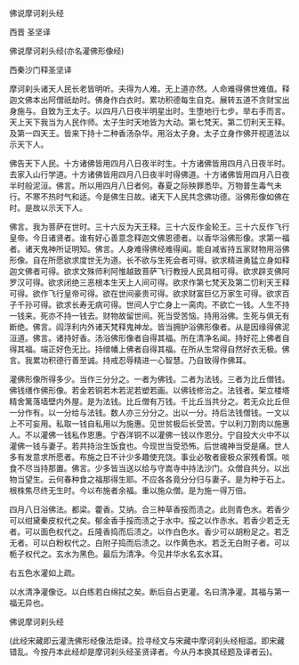   佛说摩诃刹头经  

西晋 圣坚译  

佛说摩诃刹头经(亦名灌佛形像经)  

西秦沙门释圣坚译  

摩诃刹头诸天人民长老皆明听。夫得为人难。无上道亦然。人命难得佛世难值。释迦文佛本出阿僧祇劫时。佛身作白衣时。累功积德每生自克。展转五道不贪财宝出身施与。自致为王太子。以四月八日夜半明星出时。生堕地行七步。举右手而言。天上天下我当为人民作师。太子生时天地皆为大动。第七梵天。第二忉利天王释。及第一四天王。皆来下持十二种香汤杂华。用浴太子身。太子立身作佛开视道法以示天下人。  

佛告天下人民。十方诸佛皆用四月八日夜半时生。十方诸佛皆用四月八日夜半时。去家入山行学道。十方诸佛皆用四月八日夜半时得佛道。十方诸佛皆用四月八日夜半时般泥洹。佛言。所以用四月八日者何。春夏之际殃罪悉毕。万物普生毒气未行。不寒不热时气和适。今是佛生日故。诸天下人民共念佛功德。浴佛形像如佛在时。是故以示天下人。  

佛言。我为菩萨在世时。三十六反为天王释。三十六反作金轮王。三十六反作飞行皇帝。今日诸贤者。谁有好心善意念释迦文佛恩德者。以香华浴佛形像。求第一福者。诸天鬼神所证明知。佛言。人身难得佛经难得闻。能自减省持五家财物用浴佛形像。自在所愿欲求度世无为道。长不欲与生死会者可得。欲求精进勇猛立身如释迦文佛者可得。欲求文殊师利阿惟越致菩萨飞行教授人民具相可得。欲求辟支佛阿罗汉可得。欲求闭绝三恶根本生天上人间可得。欲求作第七梵天及第二忉利天王释可得。欲作飞行皇帝可得。欲在世间豪贵可得。欲求财富巨亿万家生可得。欲求百子千孙可得。欲求长寿无病可得。世间人宁亡身上一脔肉。不欲亡一钱。人生不持一钱来。死亦不持一钱去。财物故留世间。死当受苦恼。持用浴佛。生死与俱无有断绝。佛言。阎浮利内外诸天梵释鬼神龙。皆当拥护浴佛形像者。从是因缘得佛泥洹道。佛言。诸持好香。汤浴佛形像者自得其福。所在清净名闻。持好花上佛者自得其福。端正好色无比。持缯幡上佛者自得其福。在所从生常得自然好衣无极。佛言。我累功积德行善至诚。持戒忍辱精进一心智慧。乃自致得作佛耳。  

灌佛形像所得多少。当作三分分之。一者为佛钱。二者为法钱。三者为比丘僧钱。佛钱缮作佛形像。若金若铜若木若泥若塑若画。以佛钱修治之。法钱者。架立楼塔精舍篱落墙壁内外屋。是为法钱。比丘僧有万钱。千比丘当共分之。若无众比丘但一分作有。以一分给与法钱。数人亦三分分之。出以一分。持后法钱僧钱。一文以上不可妄用。私取一钱自私用以为施惠。见世贫极后长受苦。宁以利刀割肉以施惠人。不以灌佛一钱私作恩惠。宁吞洋铜不以灌佛一钱以作恩分。宁自投大火中不以灌佛一钱与妻子。若共持治生饭食也。今现世当受恐怖。后世魂神当受是痛。世人多有发意求所愿者。布施之日不计少多趣使充饶。事业必敬者疲极众家残肴馔。啖食不尽当持那置。佛言。少多皆当送以给与守嵩寺中持法沙门。众僧自共分。以出物当望生。云何春种食之福那得生耶。不应各各竟分分归与妻子。是为种于石上。根株焦尽终无生时。今以布施者余福。重以施众僧。是为施一得万倍。  

四月八日浴佛法。都梁。藿香。艾纳。合三种草香挼而渍之。此则青色水。若香少可以绀黛秦皮权代之矣。郁金香手挼而渍之于水中。挼之以作赤水。若香少若乏无者。可以面色权代之。丘隆香捣而后渍之。以作白色水。香少可以胡粉足之。若乏无者。可以白粉权代之。白附子捣而后渍之。以作黄色水。若乏无白附子者。可以栀子权代之。玄水为黑色。最后为清净。今见井华水名玄水耳。  

右五色水灌如上疏。  

以水清净灌像讫。以白练若白绵拭之矣。断后自占更灌。名曰清净灌。其福与第一福无异也。  

佛说摩诃刹头经  

(此经宋藏即云灌洗佛形经像法炬译。捡寻经文与宋藏中摩诃刹头经相滥。即宋藏错乱。今按丹本此经却是摩诃刹头经圣贤译者。今从丹本换其经题及译者云)。  
